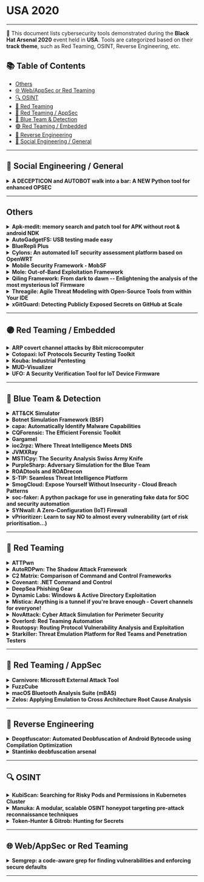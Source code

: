 # USA 2020
---
📍 This document lists cybersecurity tools demonstrated during the **Black Hat Arsenal 2020** event held in **USA**.
Tools are categorized based on their **track theme**, such as Red Teaming, OSINT, Reverse Engineering, etc.

## 📚 Table of Contents
- [Others](#others)
- [🌐 Web/AppSec or Red Teaming](#🌐-webappsec-or-red-teaming)
- [🔍 OSINT](#🔍-osint)
- [🔴 Red Teaming](#🔴-red-teaming)
- [🔴 Red Teaming / AppSec](#🔴-red-teaming-appsec)
- [🔵 Blue Team & Detection](#🔵-blue-team-detection)
- [🟣 Red Teaming / Embedded](#🟣-red-teaming-embedded)
- [🧠 Reverse Engineering](#🧠-reverse-engineering)
- [🧠 Social Engineering / General](#🧠-social-engineering-general)
---
## 🧠 Social Engineering / General
<details><summary><strong>A DECEPTICON and AUTOBOT walk into a bar: A NEW Python tool for enhanced OPSEC</strong></summary>

![Category: 🧠 Social Engineering / General](https://img.shields.io/badge/Category:%20🧠%20Social%20Engineering%20/%20General-pink) ![Joe Gray](https://img.shields.io/badge/Joe%20Gray-informational)

🔗 **Link:** [A DECEPTICON and AUTOBOT walk into a bar: A NEW Python tool for enhanced OPSEC](https://github.com/rmusser01/Infosec_Reference/blob/master/Draft/AnonOpSecPrivacy.md)  
📝 **Description:** When we see the terms Natural Language Processing (NLP) or Machine Learning (ML), often, our guts are correct, and it is vendor marketing material, frequently containing FUD. After tinkering with various libraries in Python and R with the use of some OSINT and SOCMINT techniques, I have found a use for NLP and ML that is 100% FUD free in the form of a brand new, Python-based tool.

In this presentation, which goes further than the previous DECEPTICON presentation, we address topics that I have frequently spoken about in past years is disinformation, deception, OSINT, and OPSEC. When working through learning NLP and ML in Python, it dawned on me: marry these technologies with DECEPTICON for good. Enter the DECEPTICON bot. The DECEPTICON bot is a python* based tool that connects to social media via APIs to read posts/tweets to determine patterns of posting intervals and content then takes over to autonomously post for the user. What is the application you ask: people who are trying to enhance their OPSEC and abandon social media accounts that have been targeted without setting off alarms to their adversaries. Use case scenarios include public figures, executives, and, most importantly – domestic violence and trafficking victims.

</details>

---
## Others
<details><summary><strong>Apk-medit: memory search and patch tool for APK without root & android NDK</strong></summary>

![Category: Others](https://img.shields.io/badge/Category:%20Others-lightgrey) ![Taichi Kotake](https://img.shields.io/badge/Taichi%20Kotake-informational)

🔗 **Link:** Not Available  
📝 **Description:** Apk-medit is a memory search and patch tool for debuggable APK without root & android NDK. It was created for mobile game security testing.


Memory modification is the easiest way to cheat in games, it is one of the items to be checked in the security test. There are also cheat tools that can be used casually like GameGuardian. However, there were no tools available for non-root devices and CUI, so apk-medit was created as a security testing tool.


Many mobile games have rooting detection, but apk-medit does not require root privileges, so memory modification can be done without bypassing the rooting detection.


GitHub: https://github.com/aktsk/apk-medit

</details>

<details><summary><strong>AutoGadgetFS: USB testing made easy</strong></summary>

![Category: Others](https://img.shields.io/badge/Category:%20Others-lightgrey) ![Ehab Hussein](https://img.shields.io/badge/Ehab%20Hussein-informational)

🔗 **Link:** [AutoGadgetFS: USB testing made easy](https://github.com/ehabhussein/AutoGadgetFS)  
📝 **Description:** AutoGadgetFS is an open source framework that allows users to assess USB devices and their associated hosts/drivers/software without an in-depth knowledge of the USB protocol.

The tool is written in Python 3 and uses RabbitMQ and WiFi access to enable researchers to conduct remote USB security assessments from anywhere around the globe. By leveraging ConfigFS, AutoGadgetFS allows users to clone and emulate devices quickly, eliminating the need to dig deep into the details of each implementation. The framework also allows users to create their own fuzzers on top of it. The total cost is around $10, the cost of a Raspberry Pi Zero with WiFi enabled.

</details>

<details><summary><strong>BlueRepli Plus</strong></summary>

![Category: Others](https://img.shields.io/badge/Category:%20Others-lightgrey) ![Sourcell Xu](https://img.shields.io/badge/Sourcell%20Xu-informational) ![Xin Xin](https://img.shields.io/badge/Xin%20Xin-informational)

🔗 **Link:** Not Available  
📝 **Description:** Every Android phone loves Bluetooth, a short-range wireless communication technology. We can find a large number of Bluetooth devices in any public place. Many of their security issues have been exposed before, such as BlueBorne, KNOB, and BadBluetooth. Today, due to the security risks in AOSP (Android Open Source Project) and the negligence of some well-known mobile phone manufacturers, we designed a new attack idea and dug a new 0day BlueRepli (Bluetooth Replicant). At the same time, we have implemented the relevant utility tool on the customized universal hardware platform and called it BlueRepli Plus.

With BlueRepli Plus users can scan the surrounding Android phones via Bluetooth and attack any Android phones found. If the target Android phone has a BlueRepli vulnerability, the user can obtain the phone's address book, SMS message, or send a fake text message without the target feeling; if the target Android phone is not affected by the BlueRepli vulnerability, the tool allows the user to disguise as a well-known Application name or other very confusing names, to deceive the target, obtain permissions, and finally achieve the same attack effect.

</details>

<details><summary><strong>Cylons: An automated IoT security assessment platform based on OpenWRT</strong></summary>

![Category: Others](https://img.shields.io/badge/Category:%20Others-lightgrey) ![Wei Wang](https://img.shields.io/badge/Wei%20Wang-informational) ![Jianqiang Wu](https://img.shields.io/badge/Jianqiang%20Wu-informational) ![Qianwei Hu](https://img.shields.io/badge/Qianwei%20Hu-informational)

🔗 **Link:** Not Available  
📝 **Description:** Smart/IoT devices these days are all about network, Internet in particular. When a box gets itself connected to the cloud, it exposes lots of attack surface as well. Hence, network assessment plays a fundamental role in IoT SDL (Security Development Lifecycle) practices. We have built a platform which aims to help security engineers to automate some common assessment workloads, black-box testing specifically.

With the help of OpenWRT, we are freed from wired/wireless network setup work, thus focusing more on traffic monitoring and parsing. Once a device got connected, Cylons can automatically accomplish tasks like:
- Packet capture, protocol parsing and logging
- Active port scan and passive port discovery
- DNS poisoning
- TCP session reset and injection
- Simple client fuzzing based on TCP injection
- TLS MITM Proxy and SNI Proxy, to detect insecure TLS validation
- TLS security check, to detect outdated ciphersuites, versions and configurations
- Sensitive strings match over clear-text traffic
- Generating knowledge graph for network endpoints

Apart from these core functions, Cylons also offers some other convenient features, such as RESTful API interface, LuCI-based WebUI and integration of SSL Labs APIs.

Performance is an inevitable challenge for any network-oriented tools. In order to achieve decent performance without compromising security, Cylons is fully written in Rust, with little "unsafe" code. Rust also enables us to easily cross-build for different targets like ARM, AARCH64 and MIPS, which shares the same goals as OpenWRT.

Cylons is still in heavy development, we are trying to bring more features and make it more powerful and robust. One major goal is to add support for radio protocol assessments, including WiFi, BLE and Zigbee.

</details>

<details><summary><strong>Mobile Security Framework - MobSF</strong></summary>

![Category: Others](https://img.shields.io/badge/Category:%20Others-lightgrey) ![Ajin Abraham](https://img.shields.io/badge/Ajin%20Abraham-informational)

🔗 **Link:** [Mobile Security Framework - MobSF](https://github.com/MobSF/Mobile-Security-Framework-MobSF)  
📝 **Description:** Mobile Security Framework (MobSF) is an automated, all-in-one mobile application (Android/iOS/Windows) pen-testing, malware analysis and security assessment framework capable of performing static and dynamic analysis of mobile applications. MobSF support mobile app binaries (APK, IPA & APPX) along with zipped source code and provides REST APIs for seamless integration with your CI/CD or DevSecOps pipeline.The Dynamic Analyzer helps you to perform runtime security assessment and interactive instrumented tests.

</details>

<details><summary><strong>Mole: Out-of-Band Exploitation Framework</strong></summary>

![Category: Others](https://img.shields.io/badge/Category:%20Others-lightgrey) ![Zach Grace](https://img.shields.io/badge/Zach%20Grace-informational)

🔗 **Link:** [Mole: Out-of-Band Exploitation Framework](https://github.com/ztgrace)  
📝 **Description:** Mole is a new open source framework for identifying and exploiting out-of-band (OOB) application vulnerabilities in applications. Mole provides an all-in-one payload generation framework and callback/payload server that streamlines the OOB payload creation and exploitation process

Mole takes inspiration from tools such as BurpSuite's Collaborator, XSS Hunter, but improves upon them in several key ways. Mole decouples the monitoring and payload generation from the testing tooling allowing for the 24x7 monitoring of OOB interaction. With this release, Mole supports the tracking of both DNS and HTTP/HTTPS interaction for all supported payload types which include XSS, XXE, PDF, and OOXML. These payloads can be generated and saved to a directory for manual testing, dynamically inserted into requests with Mole's Burp Suite Extension, or retrieved via API for custom integrations.

Mole tracks OOB interaction with customizable tracking tokens, which are stored on the callback server. When a valid token is presented to the callback server, either a pre-defined notification is sent, a custom web hook is invoked, or a payload server is invoked. The tracking token length and character set can be customized to work around exploitation constraints. During payload creation, context can be added to each tracking token through the tags feature. These tags are returned in any notifications and webhooks to easily identify which payload fired and in what context.

Mole's plugin framework allows it to be easily extended by creating custom payloads and payload servers. Plugins can specify both payload creation and server-side payload actions such as dynamically serving DTDs for an XXE payload.

</details>

<details><summary><strong>Qiling Framework: From dark to dawn -- Enlightening the analysis of the most mysterious IoT Firmware</strong></summary>

![Category: Others](https://img.shields.io/badge/Category:%20Others-lightgrey) ![KaiJern Lau](https://img.shields.io/badge/KaiJern%20Lau-informational) ![Bo Wen Sun](https://img.shields.io/badge/Bo%20Wen%20Sun-informational) ![Yu Tong](https://img.shields.io/badge/Yu%20Tong-informational) ![Tian Zhe Ding](https://img.shields.io/badge/Tian%20Zhe%20Ding-informational)

🔗 **Link:** Not Available  
📝 **Description:** With household appliances and wearable gadgets integrated with network capabilities, we are surrounded by an increasing number of IoT devices. Coming together with the popularity of IoT devices are two critical questions.

IoT devices normally come with a "call home" feature, through which users can interact with IoT devices through an App. As a result, users are typically curious about what kind of information they are sending back home.
Along with the facilitation from the "call home" feature, users are also curious about whether/how IoT devices could potentially allow hackers to gain unauthorized access and thus control the device remotely.

To answer the questions above, an analysis framework or tool is usually needed. Unfortunately, there has not yet been an effective, efficient analysis framework or tool available for answering such questions. Today, to analyze IoT devices and the corresponding applications, researchers still heavily rely upon qemu-usermode/qemu. However, it has already been demonstrated qemu-usermode/qemu is a very inefficient solution for IoT because it was designed for Linux and development boards.

In this talk, we will summarize and discuss some common IoT firmwares, which hurdle the analysis of security researchers. Followed by our analysis and discussion, we will then reveal the fundamental problems hidden behind the obstacle. As is specified in our presentation outline, these obstacles include (1) the difficulty of using primitive emulation methods to simulate IoT firmware, (2) the difficulty of using similar specification hardware and general purpose OS to emulate IoT firmware, (3) the difficulty imposed by device drivers and, (4) the concern of insufficient computation and memory resources.

Motivated by our analysis and discussion, we introduce Qiling -- a fully sandboxed, controlled and highly customized framework designed for performing the emulation for IoT devices. In this talk, we will discuss how Qiling Framework empowers security researchers to perform IoT firmware reverse engineering. To be more specifically, we will talk about

- how to emulate various CPU such as ARM, ARM Big Endian, MIPS32, MIPS32 Big Endian, ARM64, X86 and X64;
- how to emulate various OS such as Linux, MacOS, Windows, FreeBSD;
- how to simulate all stdio input and output and thus reply expected results;
- how to build all the network requests through an auto responder in virtualized network
- how to utilize the instrumentation support to redirect code execution whenever is needed
- how to fully customize emulated OS, giving researchers the ability to replace syscall or APIs with their own
- how to enable full CPU control (e.g., updating CPU registers during execution)
- how to support full gdbserver for platform and multi architecture debugging and thus allow allow researchers to use their preferred debuggers for their debugging tasks
- how to enable cross-platform and multi-architecture fuzz testing by integrating it with AFL

Along with this talk, we will share all the firmware that we have tested and will provide a live demo showcasing how easily a researcher can build an isolated testing environment to analyze, instrument, and fuzz a IoT device. In November of 2019, we have already released the source code of our Qiling Framework.

</details>

<details><summary><strong>Threagile: Agile Threat Modeling with Open-Source Tools from within Your IDE</strong></summary>

![Category: Others](https://img.shields.io/badge/Category:%20Others-lightgrey) ![Christian Schneider](https://img.shields.io/badge/Christian%20Schneider-informational)

🔗 **Link:** Not Available  
📝 **Description:** If we can build software in a reliable, reproducible and quick way at any time using Pipeline-as-Code and have also automated security scans as part of it, how can we quickly capture the risk landscape of agile projects to ensure we didn't miss an important thing? Traditionally, this happens in workshops with lots of discussion and model work on the whiteboard with boxes, lines and clouds. It's just a pity that it often stops then: Instead of a living model, a slowly but surely eroding artifact is created, while the agile project evolves at a faster pace.

In order to counteract this process of decay, something has to be done continuously, something like "Threat-Model-as-Code" in the DevSecOps sense. The open-source tool Threagile implements the ideas behind this approach: Agile developer-friendly threat modeling right from within the IDE. Models editable in developer IDEs and diffable in Git, which automatically derive risks including graphical diagram and report generation with recommended mitigation actions.

The open-source Threagile toolkit can be executed as a simple docker container and runs either as a command line tool or a full-fledged server with a REST-API: Given information about your data assets, technical assets, communication links, and trust boundaries as input in a simple to maintain YAML file, it executes a set of over 40 built-in risk rules and optionally your custom risk rules against the processed model. The resulting artifacts are diagrams, JSON, Excel, and PDF reports about the identified risks, their rating, and the mitigation steps as well as risk tracking state.

Agile development teams can easily integrate threat modeling into their process by maintaining a simple YAML input file about their architecture and the open-source Threagile toolkits handles the risk evaluation.

</details>

<details><summary><strong>xGitGuard: Detecting Publicly Exposed Secrets on GitHub at Scale</strong></summary>

![Category: Others](https://img.shields.io/badge/Category:%20Others-lightgrey) ![Bahman Rashidi](https://img.shields.io/badge/Bahman%20Rashidi-informational)

🔗 **Link:** [xGitGuard: Detecting Publicly Exposed Secrets on GitHub at Scale](https://gist.github.com/AhnMo/dbe81133c98a75beba6227a8a57c74dc)  
📝 **Description:** Public GitHub is the most common place where developers share their code and tools that they develop (i.e., developed for an organization or themselves). Most developers and repository contributors do their best to remove sensitive information before they push their code into the GitHub. However, there are developers who often unknowingly/inadvertently neglect to remove sensitive information such as API tokens and user credentials (username & passwords) from their code prior to posting it. As a result, an organization's internal secrets and token are exposed publicly. Therefore, an unauthorized access to the secrets GitHub by bad actors can have significant consequences for organizations. In order to address the issue, we offer xGitGuard, a full-fledge AI-based tool that detects organizations' secrets and user credentials posted on the public GitHub in a scalable and timely-manner fashion. xGitGuard, takes advantage of a new text processing algorithm that can find secrets within files with a high level of accuracy. This can significantly help operations to take proper actions in timely manner.

</details>

---
## 🟣 Red Teaming / Embedded
<details><summary><strong>ARP covert channel attacks by 8bit microcomputer</strong></summary>

![Category: 🟣 Red Teaming / Embedded](https://img.shields.io/badge/Category:%20🟣%20Red%20Teaming%20/%20Embedded-purple) ![Michihiro Imaoka](https://img.shields.io/badge/Michihiro%20Imaoka-informational)

🔗 **Link:** Not Available  
📝 **Description:** Introduces a method of embedding information in the padding part of ARP and performing secret communication with only one small 8-bit microcomputer. The transmitter uses an 8-bit microcomputer called Atmega328P. A 10BASE-T Ethernet frame is generated using only the GPIO of the microcomputer without using a dedicated chip such as an Ethernet controller. By using this method, it is possible to perform a covert channel attack with a smaller and cheaper method than the conventional method.

Since this attack can be performed with a single inexpensive and small microcomputer, it can be hidden and operated inside devices that can be connected to various networks. This lecture introduces some attack scenarios, discusses various attack methods that use this attack method, and discusses their defense methods.

</details>

<details><summary><strong>Cotopaxi: IoT Protocols Security Testing Toolkit</strong></summary>

![Category: 🟣 Red Teaming / Embedded](https://img.shields.io/badge/Category:%20🟣%20Red%20Teaming%20/%20Embedded-purple) ![Jakub Botwicz](https://img.shields.io/badge/Jakub%20Botwicz-informational) ![Mariusz Księżak](https://img.shields.io/badge/Mariusz%20Księżak-informational)

🔗 **Link:** Not Available  
📝 **Description:** Cotopaxi is a set of tools for security testing of Internet of Things devices using specific network IoT/IIoT/M2M protocols (e.g. AMQP, CoAP, DTLS, HTCPCP, mDNS, MQTT, MQTT-SN, QUIC, SSDP).

</details>

<details><summary><strong>Kouba: Industrial Pentesting</strong></summary>

![Category: 🟣 Red Teaming / Embedded](https://img.shields.io/badge/Category:%20🟣%20Red%20Teaming%20/%20Embedded-purple) ![Paula de la Hoz](https://img.shields.io/badge/Paula%20de%20la%20Hoz-informational)

🔗 **Link:** Not Available  
📝 **Description:** Introduction to Industrial security: brief introduction to industrial cyber-attacks and why it's important to protect OT infrastructures. In this part I'll introduce the importance of industrial security, speak about Stuxnet and other dangerous attacks that had impact in industrial sector, and some prevention tips.

Introduction to Kouba: proposing a simple methodology that includes enumeration, footprinting and automatic exploitation with open tools. Presenting the advantages of using Debian with these specific tools* instead of Kali, and how to apply public key/password encryption and magic-wormhole using the scripts for securely exporting encrypted logs out of the virtual machine.

Choosing open hardware for attacks: Once we have footprinted the devices and machines in the OT, in case we have physical access to the infrastructure, there are some things to look for regarding to physical security, such as USB ports, RTU (remote terminal units) details or DNP3 protocol serial communication. Using Arduino nano, pro mini, leonardo and attiny85 for designing either badusb or specific tools; RPI4/3/ZERO; ATMega2560 customizable PLC (PLDuino); S232 shield (for UNO), multi-protocols shield; Radio modules and others.

* The system includes Redpoint and other nmap scripts, Kamerka, Aztarma, PLCinject, S7Scan, ISF, etc as well as Python 2.7 and 3, git, xfce4 terminal, Docker and Vagrant for needed virtualization, Celery and Redis for Kamerka, openssl, clang and other few compiling tools.

</details>

<details><summary><strong>MUD-Visualizer</strong></summary>

![Category: 🟣 Red Teaming / Embedded](https://img.shields.io/badge/Category:%20🟣%20Red%20Teaming%20/%20Embedded-purple) ![Vafa Andalibi](https://img.shields.io/badge/Vafa%20Andalibi-informational)

🔗 **Link:** [MUD-Visualizer](https://github.com/iot-onboarding/mud-visualizer)  
📝 **Description:** Manufacturer Usage Description (MUD) is a recently introduced IETF standard designed to protect IoT devices and networks by isolating IoT device based on the information that define the behavior of that device. The standard defines a straight-forward method to implement a defensive mechanism based on the rules that are introduced by manufacturer of the device. MUD-Files are the core component of the MUD standard and contain the access control information of IoT devices. However, MUD-Files may contain possibly hundreds of access control rules. As a result, reading and validating these files is a challenge; and determining how multiple IoT devices interact is difficult for the developer and infeasible for the consumer. MUD-Visualizer is a tool that provides a visualization of any number of MUD-Files and is designed to enable developers to produce correct MUD-Files by providing format corrections, integrating them with other MUD-Files, and identifying conflicts through visualization. MUD-Visualizer is scalable and its core task is to merge and illustrate ACEs for multiple devices; both within and beyond the local area network.

</details>

<details><summary><strong>UFO: A Security Verification Tool for IoT Device Firmware</strong></summary>

![Category: 🟣 Red Teaming / Embedded](https://img.shields.io/badge/Category:%20🟣%20Red%20Teaming%20/%20Embedded-purple) ![Tsungta Tsai](https://img.shields.io/badge/Tsungta%20Tsai-informational)

🔗 **Link:** Not Available  
📝 **Description:** UFO is an IoT firmware security assessment tool that helps firmware developers or security researchers assess the security level of IoT device firmware.

UFO profiles the IoT firmware in many surfaces, like known vulnerabilities, sensitive data, cracked passwords, and hidden backdoors. It saves penetration testers time to gather information and help create attack vectors. Meanwhile, as a handy tool, UFO exposes vulnerabilities as early as possible to mitigate attacks from IoT malware like the notorious Mirai, which also collected default passwords of IoT devices from firmware. We did leverage UFO to pwn two COTS network cameras by discovering their backdoors and default passwords.

Main features of UFO are:
- Known 3rd Party Suite CVE Risk Report: Post-scan report based on the Common Vulnerability Scoring System (CVSS) which is an open industry standard for assessing the severity of computer system security vulnerabilities.
- Sensitive Data Statistics: Assessment of the email, IP, URL, private or password vulnerabilities.
- Cracked Passwords and Certificates Review: Check if your passwords or certificates are vulnerable.
- Shell Dependency Backdoor Paths: Produces a visual guide of backdoor paths.

A full circle of scenarios of using UFO to analysis IoT firmware will be demonstrated.

Among the above features, the source code used to trace shell dependency has been released on Github: https://github.com/dayanuyim/shdep.

The promotional video: https://youtu.be/0XupD3PAbuo

</details>

---
## 🔵 Blue Team & Detection
<details><summary><strong>ATT&CK Simulator</strong></summary>

![Category: 🔵 Blue Team & Detection](https://img.shields.io/badge/Category:%20🔵%20Blue%20Team%20&%20Detection-cyan) ![Tim Frazier](https://img.shields.io/badge/Tim%20Frazier-informational) ![Dave Herrald](https://img.shields.io/badge/Dave%20Herrald-informational) ![Kyle Champlin](https://img.shields.io/badge/Kyle%20Champlin-informational)

🔗 **Link:** Not Available  
📝 **Description:** This project provides a set of tooling for repeatedly executing and detecting adversary techniques in order to improve detection engineering. This project uses the MITRE ATT&CK Enterprise techniques taxonomy and the MITRE ATT&CK navigator web app. Once set up, you will be able to repeatedly execute specific techniques, observe the resulting events, and refine your detection rules and methodology.

</details>

<details><summary><strong>Botnet Simulation Framework (BSF)</strong></summary>

![Category: 🔵 Blue Team & Detection](https://img.shields.io/badge/Category:%20🔵%20Blue%20Team%20&%20Detection-cyan) ![Leon Böck](https://img.shields.io/badge/Leon%20Böck-informational) ![Shankar Karuppayah](https://img.shields.io/badge/Shankar%20Karuppayah-informational) ![Jens Keim](https://img.shields.io/badge/Jens%20Keim-informational) ![Emmanouil Vasilomanolakis](https://img.shields.io/badge/Emmanouil%20Vasilomanolakis-informational)

🔗 **Link:** Not Available  
📝 **Description:** In the arms race between botmasters and defenders, the botmasters have the upper hand, as defenders have to react to actions and novel threats introduced by botmasters. The Botnet Simulation Framework (BSF) addresses this problem by leveling the playing field. It allows defenders to get ahead in the arms race by developing and evaluating new botnet monitoring techniques and countermeasures. This is crucial, as experimenting in the wild will interfere with other researchers and possibly alert botmasters.

BSF allows realistic simulation of peer-to-peer botnets to explore and study the design and impact of monitoring mechanisms and takedown attempts before being deployed in the wild. BSF is a discrete event botnet simulator that provides a set of highly configurable (and customizable) botnet features including:
- realistic churn behavior
- variable bot behavior
- monitoring mechanisms (crawlers and sensors)
- anti-monitoring mechanisms

Moreover, BSF provides an interactive visualization module to further study the outcome of a simulation. BSF is aimed at enabling researchers and defenders to study the design of the different monitoring mechanisms in the presence of anti-monitoring mechanisms [1,2,3]. Furthermore, this tool allows the users to explore and understand the impact of design choices of botnets seen to date.

[1] Leon Böck, Emmanouil Vasilomanolakis, Jan Helge Wolf, Max Mühlhäuser: Autonomously detecting sensors in fully distributed botnets. Computers & Security 83: 1-13 (2019)
[2] Leon Böck, Emmanouil Vasilomanolakis, Max Mühlhäuser, Shankar Karuppayah: Next Generation P2P Botnets: Monitoring Under Adverse Conditions. RAID 2018: 511-531
[3] https://www.blackhat.com/eu-17/briefings.html#i-trust-my-zombies-a-trust-enabled-botnet

</details>

<details><summary><strong>capa: Automatically Identify Malware Capabilities</strong></summary>

![Category: 🔵 Blue Team & Detection](https://img.shields.io/badge/Category:%20🔵%20Blue%20Team%20&%20Detection-cyan) ![Moritz Raabe](https://img.shields.io/badge/Moritz%20Raabe-informational) ![William Ballenthin](https://img.shields.io/badge/William%20Ballenthin-informational)

🔗 **Link:** [capa: Automatically Identify Malware Capabilities](https://github.com/mandiant/capa/releases/)  
📝 **Description:** capa is an open-source tool that detects capabilities in programs to reduce the time-to-triage and make malware analysis more accessible. Anyone dealing with potentially malicious programs and especially forensic, intelligence, and malware analysts can use capa to understand a sample's capabilities, role (downloader, backdoor, etc.), and any suspicious or unique functionality.
capa takes automated malware triage to the next level going from simply saying "this is probably bad" to providing a concise description of what a program actually does. This report provides critical, decision-making information to anyone dealing with malware.

capa uses a new algorithm that reasons over the features found in a file to identify its capabilities. The lowest level features range from disassembly tricks to coding constructs, while intermediate features include references to recognized strings or API calls. Users compose rules that train capa how to reason about features – and even the significance of other rules. This makes it easy for the community to extend the tool's abilities.

We will describe how and why our tool works. We will also show to use it to enhance every malware analysis workflow. Furthermore, you will learn how to develop capability detections that extend capa.

</details>

<details><summary><strong>CQForensic: The Efficient Forensic Toolkit</strong></summary>

![Category: 🔵 Blue Team & Detection](https://img.shields.io/badge/Category:%20🔵%20Blue%20Team%20&%20Detection-cyan) ![Paula Januszkiewicz](https://img.shields.io/badge/Paula%20Januszkiewicz-informational) ![Mike Jankowski-Lorek](https://img.shields.io/badge/Mike%20Jankowski-Lorek-informational)

🔗 **Link:** Not Available  
📝 **Description:** CQForensic Toolkit enables you to perform detailed computer forensic examinations. It guides you through the information gathering process providing data for analysis and extracting the evidence. CQForensic can build an attack timeline, extract information from the USN journal, recover files, also from MFT, decrypt user's and system's stored secrets, like encrypted data, extract information from Prefetch and from Remote Desktop Session cache, extract information from the configuration of the used for administration tools. It also contains toolkit for memory analysis, it extracts information from memory dumps, including the PowerShell commands, complete files, including making them consistent if they were corrupted, like sensitive EVTX files. Our biggest CQKawaii implements custom-made machine learning algorithms to extract from the large logs the anomalies. During Black Hat Europe, we would like to announce five new tools, including CQKawaii. CQForensic is a very practical toolkit for forensic investigators.

</details>

<details><summary><strong>Gargamel</strong></summary>

![Category: 🔵 Blue Team & Detection](https://img.shields.io/badge/Category:%20🔵%20Blue%20Team%20&%20Detection-cyan) ![Viliam Kacala](https://img.shields.io/badge/Viliam%20Kacala-informational)

🔗 **Link:** Not Available  
📝 **Description:** Gargamel is a Windows tool for acquiring the forensic evidence from remote Windows or Linux machines using several different methods.

The program is able to download the following content from remote Windows machine:
- Windows Event Logs in evt and evtx format,
- dump of memory,
- specified files described with the support of expansions (*,?),
- output of commands specified in a text file,
- registry,
- state of firewall,
- state of network interfaces,
- logged on users,
- running processes,
- active network connections,

When targeting the remote Linux machine, the program will download:
- content of /var/log/directory
- specified files described with the support of expansions (*,?),
- output of commands specified in a text file,
- state of firewall,
- state of network interfaces,
- logged on users,
- running processes,
- active network connections,


Gargamel supports 5 connection methods, naming PowerShell remoting, WMI, PsExec, RDP and SSH (with SCP).

</details>

<details><summary><strong>ioc2rpz: Where Threat Intelligence Meets DNS</strong></summary>

![Category: 🔵 Blue Team & Detection](https://img.shields.io/badge/Category:%20🔵%20Blue%20Team%20&%20Detection-cyan) ![Vadim Pavlov](https://img.shields.io/badge/Vadim%20Pavlov-informational)

🔗 **Link:** [ioc2rpz: Where Threat Intelligence Meets DNS](https://github.com/Homas/ioc2rpz)  
📝 **Description:** DNS is the control plane of the Internet with unprecedented detailed views on applications, devices and even transferred data going in and out of a network. 80% of malware uses DNS to communicate with Command & Control for DNS data exfiltration/infiltration and phishing attacks using lookalike domains. Response Policy Zones or DNS Firewall is a feature which allows us to apply security policies on DNS. Commercial DNS Firewall feeds providers usually do not allow users to generate their own feeds. Cloud only DNS service providers do not provide feeds for on-prem DNS.

ioc2rpz is a DNS server which automatically creates, maintains and distributes DNS Firewall feeds from various local (files, DB) and remote (http, ftp, rpz) sources. This enables easy integrations with Threat Intel providers and Threat Intelligence Platforms. The feeds can be distributed to any open source and commercial DNS servers which support RPZ, e.g. ISC BIND, PowerDNS, Infoblox, BlueCat, Efficient IP etc. With ioc2rpz you can create your own feeds, actions and prevent undesired communications before they happen.

https://ioc2rpz.net is a community portal which is powered by ioc2rpz where you can try several free DNS Firewall feeds.

RpiDNS is a new feature integrated into ioc2rpz.gui which includes an installation script and a web interface to monitor and manage local secure DNS services.

</details>

<details><summary><strong>JVMXRay</strong></summary>

![Category: 🔵 Blue Team & Detection](https://img.shields.io/badge/Category:%20🔵%20Blue%20Team%20&%20Detection-cyan) ![Milton Smith](https://img.shields.io/badge/Milton%20Smith-informational)

🔗 **Link:** [JVMXRay](https://github.com/spoofzu/jvmxray)  
📝 **Description:** JVMXRay is technology for monitoring access to system resources within the Java Virtual Machine at runtime. Since JVMXRay integrates with virtual machine, no code changes to the application are required for operation. An ancillary benefit of no code required is that the technology provides insight into 3rd party libraries used by your application and commercial software where no source code is available. JVMXRay is designed with application security emphasis but it's beneficial for other areas like software quality processes and diagnostics. JVMXRay may be extended to work with many technologies like OWASP Dependency Check and other tools.

</details>

<details><summary><strong>MSTICpy: The Security Analysis Swiss Army Knife</strong></summary>

![Category: 🔵 Blue Team & Detection](https://img.shields.io/badge/Category:%20🔵%20Blue%20Team%20&%20Detection-cyan) ![Pete Bryan](https://img.shields.io/badge/Pete%20Bryan-informational) ![Ian Hellen](https://img.shields.io/badge/Ian%20Hellen-informational) ![Ashwin Patil](https://img.shields.io/badge/Ashwin%20Patil-informational)

🔗 **Link:** Not Available  
📝 **Description:** MSTIC Jupyter and Python Security Tools (MSTICpy) is a Python library of security investigation tools developed by the Microsoft Threat Intelligence Center (MSTIC) to assist and support security analysts conducting security investigations and threat hunting.

The library provides features to collect data from a range of data sources, to enrich the data with Threat Intelligence and OSINT, to analyse the data using ML and data analysis techniques, and to visualise the output of this analysis for quick and easy comprehension.

Rather than a single tool MSTICpy is a Swiss Army knife for security investigations.

</details>

<details><summary><strong>PurpleSharp: Adversary Simulation for the Blue Team</strong></summary>

![Category: 🔵 Blue Team & Detection](https://img.shields.io/badge/Category:%20🔵%20Blue%20Team%20&%20Detection-cyan) ![Mauricio Velazco](https://img.shields.io/badge/Mauricio%20Velazco-informational)

🔗 **Link:** [PurpleSharp: Adversary Simulation for the Blue Team](https://github.com/mvelazc0/PurpleSharp)  
📝 **Description:** Defending enterprise networks against attackers continues to present a difficult challenge for blue teams. Prevention has fallen short; improving detection & response capabilities has proven to be a step in the right direction. However, without the telemetry produced by adversary behavior, building and testing detection capabilities will be a challenging task. Executing adversary simulations in monitored environments produces the telemetry that allows security teams to identify gaps in visibility as well as build, test and enhance detection analytics

PurpleSharp is an open source adversary simulation tool written in C# that executes adversary techniques against Windows Active Directory environments. The resulting telemetry can be leveraged to measure and improve the efficacy of a detection engineering program. PurpleSharp executes different behavior across the attack lifecycle following the MITRE ATT&CK Framework's tactics: execution, persistence, privilege escalation, credential access, lateral movement, etc.

PurpleSharp executes simulations on remote hosts by leveraging administrative credentials and native Windows services/features such as Server Message Block (SMB), Windows Management Instrumentation (WMI), Remote Procedure Call (RPC) and Named Pipes.

PurpleSharp can assist blue teams in the following use cases:

- Verify prevention controls ( are Lsass dumps being blocked ? )
- Build new detection controls ( build a detection rule for T1117)
- Test/verify existing detection controls (are we really detecting process injection ?)
- dentify gaps with existing detection analytics ( broken logic, lack of coverage, etc. )
- Identify gaps in visibility ( broken agents, broken event pipelines, etc. )
- Train the SOC with credible simulations

</details>

<details><summary><strong>ROADtools and ROADrecon</strong></summary>

![Category: 🔵 Blue Team & Detection](https://img.shields.io/badge/Category:%20🔵%20Blue%20Team%20&%20Detection-cyan) ![Dirk-jan Mollema](https://img.shields.io/badge/Dirk-jan%20Mollema-informational)

🔗 **Link:** [ROADtools and ROADrecon](https://github.com/dirkjanm/ROADtools)  
📝 **Description:** ROADtools is a framework to interact with Azure AD. It currently consists of a library (roadlib) and the ROADrecon Azure AD exploration tool.

ROADlib is a library that can be used to authenticate with Azure AD or to build tools that integrate with a database containing ROADrecon data. The database model in ROADlib is automatically generated based on the metadata definition of the Azure AD internal API.

ROADrecon is a tool for exploring information in Azure AD from both a Red Team and Blue Team perspective. In short, this is what it does:

- Uses an automatically generated metadata model to create an SQLAlchemy backed database on disk.
- Use asynchronous HTTP calls in Python to dump all available information in the Azure AD graph to this database.
- Provide plugins to query this database and output it to a useful format.
- Provide an extensive interface built in Angular that queries the offline database directly for its analysis.

ROADrecon also provides a built-in plugin to export it's data to a custom version of BloodHound with Azure AD capabilities.

Both ROADtools and ROADrecon are completely free and open source software.

</details>

<details><summary><strong>S-TIP: Seamless Threat Intelligence Platform</strong></summary>

![Category: 🔵 Blue Team & Detection](https://img.shields.io/badge/Category:%20🔵%20Blue%20Team%20&%20Detection-cyan) ![Koji Yamada](https://img.shields.io/badge/Koji%20Yamada-informational) ![Toshitaka Satomi](https://img.shields.io/badge/Toshitaka%20Satomi-informational) ![Ryusuke Masuoka](https://img.shields.io/badge/Ryusuke%20Masuoka-informational)

🔗 **Link:** Not Available  
📝 **Description:** S-TIP is an open-source platform for those who analyze threats and share the results with CSIRT etc.

There are a variety of CTI (Cyber Threat Intelligence) in the world. "Human CTI" is knowledge of cyberattacks to be consumed by people through social media, email, and other channels. "System CTI" is cyber attack-related knowledge that is consumed by systems in a format that can be understood by computers, namely STIX.

However, there were barriers between Human CTI and System CTI. There were divided and could not be utilized from the other realm. For example, security operators need intensive manual labor to convert a new threat report for human readers into CTI in a machine-readable format for automated defense.

S-TIP solves this problem by integrating Human CTI and System CTI seamlessly through its STIX database to bring down those barriers. When a user creates a new post, it is automatically converted to the STIX file and saved into the database. The system can trigger automated defense by consuming the STIX file. These processes can be done transparently while a user is unaware of the conversion.

Main features of S-TIP are:
1. CTI Element Extractor: Human posts to the social media UI of S-TIP are automatically captured as STIX data.
2. CTI Graph Analytics View: The STIX data can be associated with other pieces of CTI. This mechanism makes it much easier for users to grasp the whole picture of the cyberattack quickly.
3. Integration with Other Platforms: The STIX data can be readily consumed by security tools like MISP, Splunk, JIRA, and Slack.
4. STIX/TAXII - Compliant: Collects CTI from open STIX / TAXII servers on the Internet like AlienVault OTX.

These features support a more predictive and proactive response.

Available at : https://github.com/s-tip

</details>

<details><summary><strong>SmogCloud: Expose Yourself Without Insecurity - Cloud Breach Patterns</strong></summary>

![Category: 🔵 Blue Team & Detection](https://img.shields.io/badge/Category:%20🔵%20Blue%20Team%20&%20Detection-cyan) ![Rob Ragan](https://img.shields.io/badge/Rob%20Ragan-informational) ![Oscar Salazar](https://img.shields.io/badge/Oscar%20Salazar-informational)

🔗 **Link:** Not Available  
📝 **Description:** Do you know what is internet accessible in your AWS environments? The answer and methodology of how you arrive at the answer may be the difference between missing critical exposures and complete situational awareness. Dynamic and ephemeral exposures are being created on an unprecedented level and your old generation of tools, techniques, and internet scanners can't find them. Let us show you how to find them and what it means for the future of unwanted exposures. A comprehensive asset inventory is step one to any capable security program. What does having an accurate inventory mean to an AWS administrator and ongoing security engineering effort?

Our approach involves leveraging AWS security services and metadata to translate the raw configuration into patterns of targetable services that a security team can utilize for further analysis.

In this presentation we will look at the most pragmatic ways to continuously analyze your AWS environments and operationalize that information to answer vital security questions. Demonstrations include integration between IAM Access Analyzer, Tiros Reachability API, and Bishop Fox CAST Cloud Connectors, along with a new open source tool SmogCloud to find continuously changing AWS internet-facing services.

Key Takeaways:
+ Learn how to continuously maintain an inventory of AWS services and understand their internet-exposures
+ Discover how to leverage automation from AWS Access Analyzer and a freely available open source tool from Bishop Fox to operationalize exposure testing
+ See practical demonstrations of how engineering and security teams can determine impact of their security group configurations

</details>

<details><summary><strong>soc-faker: A python package for use in generating fake data for SOC and security automation</strong></summary>

![Category: 🔵 Blue Team & Detection](https://img.shields.io/badge/Category:%20🔵%20Blue%20Team%20&%20Detection-cyan) ![Josh Rickard](https://img.shields.io/badge/Josh%20Rickard-informational)

🔗 **Link:** [soc-faker: A python package for use in generating fake data for SOC and security automation](https://github.com/swimlane/soc-faker)  
📝 **Description:** soc-faker is used to generate fake data for use by Security Operation Centers, Information security professionals, product teams, and many more.

</details>

<details><summary><strong>SYNwall: A Zero-Configuration (IoT) Firewall</strong></summary>

![Category: 🔵 Blue Team & Detection](https://img.shields.io/badge/Category:%20🔵%20Blue%20Team%20&%20Detection-cyan) ![Cesare Pizzi](https://img.shields.io/badge/Cesare%20Pizzi-informational)

🔗 **Link:** Not Available  
📝 **Description:** A lots of words has been spent in the last years about IoT security: but instead of thinking to deploy a new device, let's try to stay on what we already have: we have a TCP/IP stack. And what we don't want to have? Complicated and cumbersome security configurations.

The aim of SYNwall is to build an easy to configure, no new hardware, low footprint, lightweight and multi-platform security layer on TCP/IP: with a one way OTP authentication, SYNwall can make every device more secure and resilient to the real world networking reconnaissance and attacks.

If we think at some of the IoT installations (may be directly internet exposed, in difficult environments, with no support infrastructure available), the possibility to have an on-board and integrated way to control access, can make a huge difference in terms of security.

The device will became virtually unaccessible to anyone who don't have the proper OTP key, blocking all the communications at the very first level of it: the SYN packet. No prior knowledge of who need to access is required at this point, making configuration and deploy a lot easier.

</details>

<details><summary><strong>vPrioritizer: Learn to say NO to almost every vulnerability (art of risk prioritisation…)</strong></summary>

![Category: 🔵 Blue Team & Detection](https://img.shields.io/badge/Category:%20🔵%20Blue%20Team%20&%20Detection-cyan) ![Pramod Rana](https://img.shields.io/badge/Pramod%20Rana-informational)

🔗 **Link:** [vPrioritizer: Learn to say NO to almost every vulnerability (art of risk prioritisation…)](https://github.com/varchashva)  
📝 **Description:** As suggested by vulndb and cve, on a daily basis, approximately 50 new vulnerabilities become known to industry and even if an organization considers the impact rate of 10%, it’s still very challenging to manage it effectively and it’s safe to assume that count is going to increase furthermore. So with this amount organization is focusing (or should focus) on reducing the risk rather than eliminating it.

In current era, vulnerability management is (almost) equal to risk prioritisation because

- Resources (skillset and time) is limited in every organisation
- Environment is changing too fast and too frequently (ROI is less in analysis and remediation of a vulnerability if affected asset is not going to be live for a longer time - small attack surface)
- Attack surface is increasing exponentially in diversity (which again comes down to prioritisation)
- Remember the 80/20 rule - 20% of vulnerabilities bring 80% of risk

So what is risk? How do we calculate it? What are the factors contributing to risk?

1. CVSS (historically used) - No
2. Asset Criticality - No
3. Asset Accessibility - No
4. Exploit Applicability - No
5. Exploit Availability - No
6. Ease of Exploitation - No
7. Attack Surface - No
8. All of the Above - Yes

Theoretically, the above approach looks appropriate to adopt but practically it’s not possible to do it manually for every vulnerability affecting every asset by every organisation.

To overcome the above challenges I have prepared an open-source framework, vPrioritizer, which gives us ability to assess the risk on different layers such as (and hence comprehensive control on granularity of each component of risk):

- We can assign significance on per asset basis
- We can assess severity on per vulnerability basis
- At the same time, we can adjust both factors at asset & vulnerability relationship level
- On top of that, community analytics provides insights as suggested risk

This framework enables us to understand the contextualized risk pertaining to each asset by each vulnerability across the organization. It’s community based analytics provides a suggested risk for each vulnerability identified by vulnerability scanners and further strengthens risk prioritization process. So at any point of time teams can make an effective and more informed decision, based on unified and standardized data, about what (vulnerability/ties) they should remediate (or can afford not to) on which (asset/s).

</details>

---
## 🔴 Red Teaming
<details><summary><strong>ATTPwn</strong></summary>

![Category: 🔴 Red Teaming](https://img.shields.io/badge/Category:%20🔴%20Red%20Teaming-red) ![Pablo Gonzalez](https://img.shields.io/badge/Pablo%20Gonzalez-informational) ![Francisco Ramirez Vicente](https://img.shields.io/badge/Francisco%20Ramirez%20Vicente-informational)

🔗 **Link:** Not Available  
📝 **Description:** ATTPwn is a computer security tool designed to emulate adversaries. The tool aims to bring emulation of a real threat into closer contact with implementations based on the techniques and tactics from the MITRE ATT&CK framework. The goal is to simulate how a threat works in an intrusion scenario, where the threat has been successfully deployed. It is focused on Microsoft Windows systems through the use of the Powershell command line. This enables the different techniques based on MITRE ATT&CK to be applied. ATTPwn is designed to allow the emulation of adversaries as for a Red Team exercise and to verify the effectiveness and efficiency of the organization's controls in the face of a real threat.

</details>

<details><summary><strong>AutoRDPwn: The Shadow Attack Framework</strong></summary>

![Category: 🔴 Red Teaming](https://img.shields.io/badge/Category:%20🔴%20Red%20Teaming-red) ![Joel Gámez](https://img.shields.io/badge/Joel%20Gámez-informational)

🔗 **Link:** [AutoRDPwn: The Shadow Attack Framework](https://github.com/JoelGMSec/AutoRDPwn)  
📝 **Description:** AutoRDPwn is a post-exploitation framework created in Powershell, designed primarily to automate the Shadow attack on Microsoft Windows computers. This vulnerability (catalogued as a feature by Microsoft) allows a remote attacker to view the desktop of his victim without his consent, and even control it on demand, using native tools of the operating system itself.

Thanks to the additional modules, it is possible to obtain a remote shell through Netcat, dump system hashes with Mimikatz, load a remote keylogger and much more. All this, through a totally intiutive menu in seven different languages.

In this talk, we will briefly review the most common remote desktop attacks and the big difference the Shadow attack makes to them. Afterwards, we will make different live demonstrations, in which all the functionalities of the tool will be put into practice. Some of them are the following:

- UAC, AMSI and Windows Defender Bypass
- Remote Shell using native system and third party tools
- Obtaining hashes and pass the hash
- Remote execution without credentials via SMB, WMI and WinRM
- Shadow attack on different operating systems (both desktop and server versions)
- Miscellaneous (remote keylogger, one-line execution, pivoting and more)

</details>

<details><summary><strong>C2 Matrix: Comparison of Command and Control Frameworks</strong></summary>

![Category: 🔴 Red Teaming](https://img.shields.io/badge/Category:%20🔴%20Red%20Teaming-red) ![Jorge Orchilles](https://img.shields.io/badge/Jorge%20Orchilles-informational) ![Bryson Bort](https://img.shields.io/badge/Bryson%20Bort-informational)

🔗 **Link:** [C2 Matrix: Comparison of Command and Control Frameworks](https://github.com/jesusgavancho/TryHackMe_and_HackTheBox/blob/master/Intro%20to%20C2.md)  
📝 **Description:** Command and Control is one of the most important tactics in the MITRE ATT&CK matrix as it allows the attacker to interact with the target system and realize their objectives. Organizations leverage Cyber Threat Intelligence to understand their threat model and adversaries that have the intent, opportunity, and capability to attack. Red Team, Blue Team, and virtual Purple Teams work together to understand the adversary Tactics, Techniques, and Procedures to perform adversary emulations and improve detective and preventive controls.

The C2 Matrix was created to aggregate all the Command and Control frameworks publicly available (open-source and commercial) in a single resource to assist teams in testing their own controls through adversary emulations (Red Team or Purple Team Exercises). Phase 1 lists all the Command and Control features such as the coding language used, channels (HTTP, TCP, DNS, SMB, etc.), agents, key exchange, and other operational security features and capabilities. This allows more efficient decisions making when called upon to emulate and adversary TTPs.

It is the golden age of Command and Control (C2) frameworks. Learn how these C2 frameworks work and start testing against your organization to improve detective and preventive controls.

The C2 Matrix currently has 41 command and control frameworks documented in a Google Sheet, web site, and questionnaire format.

For Blackhat, C2 Matrix will release phase 2 of the project which involves mapping each C2 to MITRE ATT&CK and correlate with known adversaries. This will allow much quicker selection of which C2s to use for a given adversary or threat scenarios.

</details>

<details><summary><strong>Covenant: .NET Command and Control</strong></summary>

![Category: 🔴 Red Teaming](https://img.shields.io/badge/Category:%20🔴%20Red%20Teaming-red) ![Ryan Cobb](https://img.shields.io/badge/Ryan%20Cobb-informational)

🔗 **Link:** [Covenant: .NET Command and Control](https://github.com/cobbr/Covenant)  
📝 **Description:** Covenant is a .NET command and control platform and web application that aims to highlight the attack surface of the .NET Framework and .NET Core, make the use of offensive .NET tradecraft easier, and serve as a collaborative platform for red teamers.

Covenant is multi-platform, multi-user, provides an intuitive web application interface, and is extendible through an API.

Covenant includes multiple built-in implants that utilize the traditional .NET Framework and .NET Core, which gives Covenant multi-platform implants that run on Windows, Linux, and MacOS. Additionally, Covenant allows operators to edit and add additional custom implants.

Covenant includes built-in support for custom and complex command and control routing. The platform includes built-in outbound listeners, including an HTTP and TCP listener, and peer-to-peer SMB communications over named pipes, which allows for complex implant networking. The platform also includes a protocol for adding new, custom communication protocols that gives the operator complete control over how the command and control traffic appears on the wire.

Covenant includes tons of built-in tasks based on libraries such as SharpSploit and GhostPack, and uses dynamic C# compilation and ConfuserEx obfuscation on tasks and payloads.

Covenant also has an emphasis on implant and network communication security to protect the data accessed by implants. Covenant implements an Encrypted Key Exchange protocol between implants and listeners to achieve forward secrecy for new implants and enforces SSL certificate pinning for implants.

In the age of EDR and threat hunting, red teamers need flexible, robust, and intuitive command and control platforms. Red teamers need the ability to collaborate with teammates, customize implant behavior and command and control traffic, track artifacts, and quickly adapt for defensive technologies. In this demo, you'll be shown how to accomplish this with Covenant.

</details>

<details><summary><strong>DeepSea Phishing Gear</strong></summary>

![Category: 🔴 Red Teaming](https://img.shields.io/badge/Category:%20🔴%20Red%20Teaming-red) ![Dimitry Snezhkov](https://img.shields.io/badge/Dimitry%20Snezhkov-informational)

🔗 **Link:** [DeepSea Phishing Gear](https://github.com/dsnezhkov)  
📝 **Description:** Introducing DeepSea, the phishing gear you will want to take with you on your next offensive expedition. 

It is designed to help Red Team operators and teams with the tactical delivery of opsec-tight, flexible email phishing campaigns carried out in a portable manner on the outside as well as on the inside 
of a perimeter. 

Have you ever wanted to seamlessly operate with external and internal email providers; quickly re-target connectivity parameters per campaign; flexibly add headers, targets, attachments, correctly format and inline email templates, images and multipart messages; use content templates for personalization; clearly separate artifacts and content delivery for multiple (parallel or sequential) phishing campaigns; get actionable context help and deploy with minimal dependencies? 

In this session, we will show how you can do this and more in a portable, one binary cross platform setup, with less than 50 lines in a configuration file. 

With DeepSea, you will be able to keep campaign persistence with DNS tricks and an embedded email server used for running advanced two-way threaded campaigns you have always wanted. Catch and respond to those often missed inquiry emails, solidifying pretext and pacifying your marks.

Whether you plan on executing phishing campaigns deep on the inside of the perimeter, or bounce across multiple email providers for an external stealthy campaign delivery, DeepSea is very likely able to help.

</details>

<details><summary><strong>Dynamic Labs: Windows & Active Directory Exploitation</strong></summary>

![Category: 🔴 Red Teaming](https://img.shields.io/badge/Category:%20🔴%20Red%20Teaming-red) ![Rohan Durve](https://img.shields.io/badge/Rohan%20Durve-informational)

🔗 **Link:** Not Available  
📝 **Description:** If you are after red-team training, there are multiple excellent courses and online resources for practising adversary simulation. That's not the primary motivation behind Alfa labs.

Alfa labs allows:
- Blue/red teamers to test or demonstrate specific attacks/attack-paths (e.g. when GMSA edges were introduced into BloodHound).
- Beginners to take a structured approach to learning Active Directory weaknesses (which have largely been practically accessible if you build your own lab, during workshops w/ limited spaces or commercial training).
- Replicate any technical issues and confirm your results

Therefore, stop by and spin up your own lab to practise your Windows Active Directory tools, techniques and procedures (TTPs) in isolation, or red-team your way through the dynamically-built Alfa labs.

</details>

<details><summary><strong>Mística: Anything is a tunnel if you're brave enough - Covert channels for everyone!</strong></summary>

![Category: 🔴 Red Teaming](https://img.shields.io/badge/Category:%20🔴%20Red%20Teaming-red) ![Carlos Fernández](https://img.shields.io/badge/Carlos%20Fernández-informational) ![Raúl Caro Teixidó](https://img.shields.io/badge/Raúl%20Caro%20Teixidó-informational)

🔗 **Link:** Not Available  
📝 **Description:** From exposing internal network ports in restricted environments to the internet to controlling a meterpreter implant via DNS, everything is possible with protocol encapsulation.

To prove this, we have developed Mística, a tool that allows us to finely tune how we want to create a tunnel over protocols like HTTP, DNS and more, and combine this encapsulation with custom applicatrions like io, shell or port redirection.

Mística allows to embed data into other protocol fields, with the goal of establishing a bi-directional channel for arbitrary communications. Mística has a modular design, built around a custom transport protocol, called SOTP (Simple Overlay Transport Protocol). Data is encrypted, chunked and put into SOTP packets. SOTP packets are encoded and embedded into the desired field of the application protocol, and sent to the other end.

During this talk, we will talk about how to quickly design and create covert channels over different protocols and for different purposes. This is both useful for red teams that need new ways to hide their traffic and blue teams that want to easily test their monitoring capabilities.

We will do several demos, where we showcase how encapsulation works and how we can end up tunneling a RAT (meterpreter, in this case) connection over DNS. We will also showcase how to expose any port over the desired covert channel to combine it with tools like Evil-WinRM, for instance.

Mística is available at https://github.com/IncideDigital/Mistica under the GPLv3 license

</details>

<details><summary><strong>NovAttack: Cyber Attack Simulation for Perimeter Security</strong></summary>

![Category: 🔴 Red Teaming](https://img.shields.io/badge/Category:%20🔴%20Red%20Teaming-red) ![Mustafa Altinkaynak](https://img.shields.io/badge/Mustafa%20Altinkaynak-informational)

🔗 **Link:** Not Available  
📝 **Description:** The NovAttack platform requires minimal setup time and few resources to implement. We love open source. So NovAttack is open source, it will remain open source.

NovAttack simulates real cyber attacks, focusing on the following attack categories.

### Features / Test Capabilities

- IPS / IDS / Firewall
- Malware Download
- Content Filtering
- DLP (Data Loss Protection)
- WAF (Web Application Firewall) / Roadmap

### How does NovAttack work?

NovAttack advocates the open source philosophy. Uses the capabilities of python and libraries. All communication is prepared with API.

NovAttack simulates cyber attacks with its point-to-point connection. Thus, it reduces the amount of false positive. Attack vectors in it can be edited and updated.

- You can provide continuous cyber attack simulation by adding current malware to NovAttack.
- You can develop DLP vectors specific to your organization, such as credit card leak). NovAttack provides continuous analysis for you.
- You can test your institution's content or URL filter.

</details>

<details><summary><strong>Overlord: Red Teaming Automation</strong></summary>

![Category: 🔴 Red Teaming](https://img.shields.io/badge/Category:%20🔴%20Red%20Teaming-red) ![Vasilis Sikkis](https://img.shields.io/badge/Vasilis%20Sikkis-informational) ![Evangelos Nikolaou](https://img.shields.io/badge/Evangelos%20Nikolaou-informational)

🔗 **Link:** Not Available  
📝 **Description:** Overlord provides a python-based console CLI which is used to build Red Teaming infrastructure in an automated way. The user has to provide inputs by using the tool’s modules (e.g. C2, Email Server, HTTP web delivery server, Phishing server etc.) and the full infra / modules and scripts will be generated automatically on a cloud provider of choice. Currently supports AWS and Digital Ocean.

Links:
- GitHub repository - https://github.com/qsecure-labs/overlord
- A demo infrastructure - https://blog.qsecure.com.cy/posts/overlord/
- Full documentation of the tool - https://github.com/qsecure-labs/overlord/wiki

Acknowledgments:
This project could not be created without the awesome work for Marcello Salvati @byt3bl33d3r with the RedBaron Project. That is the reason why we are referencing the name of RedBaron on our project as well.
As Marcello stated on his acknowledgments, further thanks to:
1. @_RastaMouse's two serie's blogpost on 'Automated Red Team Infrastructure Deployment with Terraform' Part 1 and 2
2. @bluscreenofjeff's with his amazing Wiki on Read Team Infrastucture
3. @spotheplanet's blog post on Red team infrastructure

</details>

<details><summary><strong>Routopsy: Routing Protocol Vulnerability Analysis and Exploitation</strong></summary>

![Category: 🔴 Red Teaming](https://img.shields.io/badge/Category:%20🔴%20Red%20Teaming-red) ![Szymon Ziolkowski](https://img.shields.io/badge/Szymon%20Ziolkowski-informational) ![Tyron Kemp](https://img.shields.io/badge/Tyron%20Kemp-informational)

🔗 **Link:** Not Available  
📝 **Description:** Routopsy is a new network attack toolkit that leverages a "virtual router" in a Docker container to scan for and attack various networking protocols and misconfigurations. Vulnerabilities include overly broad configured network statements within routing protocols, unauthenticated or plaintext authentication for protocols such as OSPF and HSRP, and the lack of passive interface usage within routing protocols.

Routopsy was designed in a way that will allow users to trivially perform attacks without requiring extensive networking knowledge. Attacks include the injection of new routes, discovery of new networks and gateway takeover attacks which ultimately could lead to Person-in-the-Middle attacks. Additionally, a fully-fledged router interface is also available for more experienced users and for more advanced attacks.

Internally, Routopsy leverages a "virtual router" which has been around for a number of years, is well maintained and supports a variety of protocols. Once the scan phase of Routopsy is complete a simple configuration is loaded within the virtual router and used to attack the target protocol.

</details>

<details><summary><strong>Starkiller: Threat Emulation Platform for Red Teams and Penetration Testers</strong></summary>

![Category: 🔴 Red Teaming](https://img.shields.io/badge/Category:%20🔴%20Red%20Teaming-red) ![Anthony Rose](https://img.shields.io/badge/Anthony%20Rose-informational)

🔗 **Link:** [Starkiller: Threat Emulation Platform for Red Teams and Penetration Testers](https://github.com/sponsors/BC-SECURITY)  
📝 **Description:** The ultimate goal for any security team is to increase resiliency within an organization and adapt to the modern threat. Starkiller aims to provide red teams with a platform to emulate Advanced Persistent Threat (APT) tactics. Starkiller is a frontend for the post-exploitation framework, PowerShell Empire, which incorporates a multi-user GUI application that interfaces with a remote Command and Control (C2) server. Empire is powered by Python 3 and PowerShell and includes many widely used offensive security tools for Windows, Linux, and macOS exploitation. The framework's flexibility to easily incorporate new modules allows for a single solution for red team operations. Both red and blue teams can utilize Starkiller to emulate and defend against the most used APT attack vectors.

</details>

---
## 🔴 Red Teaming / AppSec
<details><summary><strong>Carnivore: Microsoft External Attack Tool</strong></summary>

![Category: 🔴 Red Teaming / AppSec](https://img.shields.io/badge/Category:%20🔴%20Red%20Teaming%20/%20AppSec-red) ![Chris Nevin](https://img.shields.io/badge/Chris%20Nevin-informational)

🔗 **Link:** [Carnivore: Microsoft External Attack Tool](https://github.com/rmusser01/Infosec_Reference/blob/master/Draft/Active_Directory.md)  
📝 **Description:** Carnivore is a username enumeration and password spraying tool for Microsoft services (Skype for Business, ADFS, RDWeb, Exchange and O365). It includes new post compromise functionality for Skype for Business (pulling the internal address list and user presence), and a new method for smart detection of the username format. Carnivore originally began as an on-premises Skype for Business enumeration/spray tool as, these days, organizations have often locked down their implementations of Exchange, however, Skype for Business has been left externally accessible, and does not seem to have received as much attention from penetration tests.

</details>

<details><summary><strong>FuzzCube</strong></summary>

![Category: 🔴 Red Teaming / AppSec](https://img.shields.io/badge/Category:%20🔴%20Red%20Teaming%20/%20AppSec-red) ![Anto Joseph](https://img.shields.io/badge/Anto%20Joseph-informational)

🔗 **Link:** [FuzzCube](https://github.com/antojoseph/fc)  
📝 **Description:** Fuzzing over the ages has improved in tooling, logic, and process, but is still a number-crunching problem! You are improving your odds by throwing more CPU power at it.

How do we make it happen without hacking through custom solutions that cannot be reused? Enter FuzzCube - Batteries Included! FuzzCube comes with State Sharing Features, Mutation Engines and Crash Verification tools that you could leverage in your projects. It leverages Kubernetes for its infrastructure orchestration capabilities. Using Kubernetes operators, we abstract the complexity of deploying a fuzzing infrastructure with distributed high throughput workloads, fault tolerance, storage orchestration, and high scalability. We will practise distributed fuzzing in the era of Cloud Native Computing and use our new skills to find some 0days ;)

</details>

<details><summary><strong>macOS Bluetooth Analysis Suite (mBAS)</strong></summary>

![Category: 🔴 Red Teaming / AppSec](https://img.shields.io/badge/Category:%20🔴%20Red%20Teaming%20/%20AppSec-red) ![Yu Wang](https://img.shields.io/badge/Yu%20Wang-informational)

🔗 **Link:** [macOS Bluetooth Analysis Suite (mBAS)](https://github.com/mathew-fleisch/def-con-schedule/blob/master/docs/conference.json)  
📝 **Description:** mBAS is a set of Bluetooth tools for macOS platforms, including Bluetooth HCI request sniffer, fuzzer and Broadcom firmware SoC tools, etc. Among them, the HCI fuzzer helped me discover many Bluetooth kernel vulnerabilities, such as CVE-2020-3892, CVE-2020-3893, CVE-2020-3905, CVE-2020-3907, CVE-2020-3908 and CVE-2020-3912. With these tools, we can better understand the design and implementation of Bluetooth subsystem of macOS and other platforms.

</details>

<details><summary><strong>Zelos: Applying Emulation to Cross Architecture Root Cause Analysis</strong></summary>

![Category: 🔴 Red Teaming / AppSec](https://img.shields.io/badge/Category:%20🔴%20Red%20Teaming%20/%20AppSec-red) ![Kevin Valakuzhy](https://img.shields.io/badge/Kevin%20Valakuzhy-informational)

🔗 **Link:** Not Available  
📝 **Description:** Zelos (Zeropoint Emulated Lightweight Operating System) is a python-based binary emulation platform that omits the cumbersome setup of virtual machines, yet provides instrumentation capabilities missing in user-space emulation. While it is built on top of the QEMU powered Unicorn CPU emulator, Zelos provides the operating system details required to fully emulate binary execution from loading, down to system calls. We quickly found use for Zelos as a dynamic instrumentation tool that could unpack malware, categorize and report malicious behavior, as well as extract domains from Domain Generation Algorithms (DGA). The myriad of uses we uncovered drove us to develop a plugin system to encourage extensions.

In this demo, in addition to highlighting Zelos's core dynamic analysis features, we'll showcase a new plugin released at BlackHat which provides automated root cause analysis (RCA), a method of identifying causes of crashes, through data flow analysis. Applications of automated RCA range from helping developers locate and fix bugs to triaging crashes generated through fuzzing. Existing techniques for identifying root cause through data flow analysis may require recompilation of binaries to insert instrumentation, integration of multiple tools, or collecting execution traces. Using Zelos, identifying the root cause can be as simple as providing the binary with the crashing input. We will highlight how we perform architecture agnostic dataflow analysis by utilizing QEMU's internal assembly code representation and show how easy RCA can be, even without source code.

</details>

---
## 🧠 Reverse Engineering
<details><summary><strong>Deoptfuscator: Automated Deobfuscation of Android Bytecode using Compilation Optimization</strong></summary>

![Category: 🧠 Reverse Engineering](https://img.shields.io/badge/Category:%20🧠%20Reverse%20Engineering-orange) ![Gyoosik Kim](https://img.shields.io/badge/Gyoosik%20Kim-informational) ![Geunha You](https://img.shields.io/badge/Geunha%20You-informational) ![Seong-je Cho](https://img.shields.io/badge/Seong-je%20Cho-informational)

🔗 **Link:** Not Available  
📝 **Description:** Code obfuscation is a technique that makes programs harder to understand. Malware writers widely the obfuscation technique to evade detection from anti-malware software, or to deter reverse engineering attempts for their malicious code. Typical obfuscation techniques applied to Android malicious apps include identifier renaming, string encryption, control-flow obfuscation, and Java reflection (API hiding). If we de-obfuscate the obfuscated code and restore it to the original code before obfuscation was applied, we can analyze the obfuscated malware effectively and efficiently.

Therefore, we have developed Deoptfuscator, an effective tool for de-obfuscating the Android applications that have been transformed using control-flow obfuscation mechanisms. That is, it can reverse the control-flow obfuscation of Android APKs.

The features of Deoptfuscator are as follows:
- Deoptfuscator can detect obfuscation traces (especially, opaque predicates) utilizing the optimization approach of Android ART's ahead-of-time (AOT) compiler. It effectively optimizes the control flow of an obfuscated app using ReDex as well as the detected obfuscation traces.
- If the obfuscated Android app can run on a device, the de-obfuscated app reversed by Deoptfuscator can run on the device too.
- Deoptfuscator can reverse the control-flow obfuscation techniques of DexGuard that other de-obfuscation tools haven't.
- If Deoptfuscator is used in conjunction with other de-obfuscators such as DeGuard that can reverse identifier renaming of Android APKs, it can be a more powerful de-obfuscation tool.



This research was supported by Basic Science Research Program through the National Research Foundation of Korea (NRF) funded by the Ministry of Science and ICT (no. 2018R1A2B2004830)

</details>

<details><summary><strong>Stantinko deobfuscation arsenal</strong></summary>

![Category: 🧠 Reverse Engineering](https://img.shields.io/badge/Category:%20🧠%20Reverse%20Engineering-orange) ![Vladislav Hrčka](https://img.shields.io/badge/Vladislav%20Hrčka-informational)

🔗 **Link:** Not Available  
📝 **Description:** Stantinko is a malware family, which has been active since at least 2012, and has been gradually improving its code obfuscation techniques to hinder analysis and detection – especially in its recent versions. The half-million-strong Stantinko botnet has been used by its operators for various cybercriminal activities, including click fraud, ad injection, social network fraud, password stealing attacks, and cryptomining.

Stantinko's custom obfuscation techniques can be divided into four categories: control-flow flattening, string obfuscation, do-nothing code, and dead code, strings and resources. The techniques are employed in both x86 and x64 versions of the malware and we'll focus particularly on the first two.

These control-flow-flattening loops generally merge multiple functions into one. They transform the control flow to a form that is hard to read and the execution order of basic blocks is unpredictable without extensive analysis.

Stantinko's string obfuscation technique resembles construction of strings on the stack, but it additionally uses standard C functions for string manipulation with various decoy words and sentences to compose the final string.

These enhancements to the otherwise common obfuscations are what make them unique and turn ordinary reverse engineering methods to deal with the techniques useless.

</details>

---
## 🔍 OSINT
<details><summary><strong>KubiScan: Searching for Risky Pods and Permissions in Kubernetes Cluster</strong></summary>

![Category: 🔍 OSINT](https://img.shields.io/badge/Category:%20🔍%20OSINT-lightgrey) ![Eviatar Gerzi](https://img.shields.io/badge/Eviatar%20Gerzi-informational)

🔗 **Link:** [KubiScan: Searching for Risky Pods and Permissions in Kubernetes Cluster](https://github.com/cyberark/KubiScan)  
📝 **Description:** KubiScan is a tool that was created to search for risky Pods which contain a privileged service account tokens that can be used for privilege escalation or even compromising the cluster. It can also show you all the risky roles, rolebindings, users and privileged pods in the Kubernetes Cluster and other cool stuff.

</details>

<details><summary><strong>Manuka: A modular, scalable OSINT honeypot targeting pre-attack reconnaissance techniques</strong></summary>

![Category: 🔍 OSINT](https://img.shields.io/badge/Category:%20🔍%20OSINT-lightgrey) ![Eugene Lim](https://img.shields.io/badge/Eugene%20Lim-informational) ![Kee Hock Tan](https://img.shields.io/badge/Kee%20Hock%20Tan-informational) ![Bernard Lim](https://img.shields.io/badge/Bernard%20Lim-informational) ![Kenneth Tan](https://img.shields.io/badge/Kenneth%20Tan-informational)

🔗 **Link:** Not Available  
📝 **Description:** Manuka is an Open-source intelligence (OSINT) honeypot that monitors reconnaissance attempts by threat actors and generates actionable intelligence for Blue Teamers. It creates a simulated environment consisting of staged OSINT sources, such as social media profiles and leaked credentials, and tracks signs of adversary interest, closely aligning to MITRE's PRE-ATT&CK framework. Manuka gives Blue Teams additional visibility of the pre-attack reconnaissance phase and generates early-warning signals for defenders.

Although they vary in scale and sophistication, most traditional honeypots focus on networks. These honeypots uncover attackers at Stage 2 (Weaponization) to 7 (Actions on Objectives) of the cyber kill chain, assuming that attackers are already probing the network.

Manuka conducts OSINT threat detection at Stage 1 (Reconnaissance) of the cyber kill chain. Despite investing millions of dollars into network defenses, organisations can be easily compromised through a single Google search. One recent example was hackers exposing corporate meetings, therapy sessions, and college classes through Zoom calls left on the open Web. Enterprises need to detect these OSINT threats on their perimeter but lack the tools to do so.

Manuka is built to scale. Users can easily add new listener modules and plug them into the Dockerized environment. They can coordinate multiple campaigns and honeypots simultaneously to broaden the honeypot surface. Furthermore, users can quickly customize and deploy Manuka to match different use cases. Manuka's data is designed to be easily ported to other third-party analysis and visualization tools in an organisation's workflow.

Designing an OSINT honeypot presents a novel challenge due to the complexity and wide range of OSINT techniques. However, such a tool would allow Blue Teamers to "shift left" in their cyber threat intelligence strategy.

</details>

<details><summary><strong>Token-Hunter & Gitrob: Hunting for Secrets</strong></summary>

![Category: 🔍 OSINT](https://img.shields.io/badge/Category:%20🔍%20OSINT-lightgrey) ![Greg Johnson](https://img.shields.io/badge/Greg%20Johnson-informational)

🔗 **Link:** Not Available  
📝 **Description:** Secrets like API tokens, encryption keys, and passwords are a keystone in the development world. They facilitate important functionality not only in the software that developers build, but also in the deployment, maintenance, integration, and security of both closed and open-source projects. Many companies providing services on the internet offer API tokens in multiple flavors that allow interaction with their systems, as does GitLab. Token-Hunter and Gitrob are complementary tools developed, augmented, and heavily used by GitLab's red team to support their engagements and, most importantly, find those exposed secrets and demonstrate their abuse!

</details>

---
## 🌐 Web/AppSec or Red Teaming
<details><summary><strong>Semgrep: a code-aware grep for finding vulnerabilities and enforcing secure defaults</strong></summary>

![Category: 🌐 Web/AppSec or Red Teaming](https://img.shields.io/badge/Category:%20🌐%20Web/AppSec%20or%20Red%20Teaming-blue) ![Clint Gibler](https://img.shields.io/badge/Clint%20Gibler-informational) ![Isaac Evans](https://img.shields.io/badge/Isaac%20Evans-informational)

🔗 **Link:** Not Available  
📝 **Description:** Semgrep is a tool for easily detecting and preventing bugs and anti-patterns in your codebase. It combines the convenience of grep with the correctness of syntactical and semantic search.

Semgrep is fast (scans 100Ks LOC in seconds), supports multiple languages (JavaScript, Python, Golang, Java, C), and is easy to customize, so that users can create high value org-specific or project-specific checks without spending weeks learning a complicated DSL.

Semgrep works by parsing source code into an abstract syntax tree (AST), then allows users to supply patterns that fuzzily match the interesting code patterns. Because it's source code aware, its checks are higher signal than regexes (i.e., it's easy to match function calls, and not match text in comments, multi-line calls, or strings), but because it isn't doing interprocedural dataflow analysis, it doesn't take hours to run and won't make assumptions that result in hundreds of false positives requiring triage.

https://github.com/returntocorp/semgrep

</details>

---